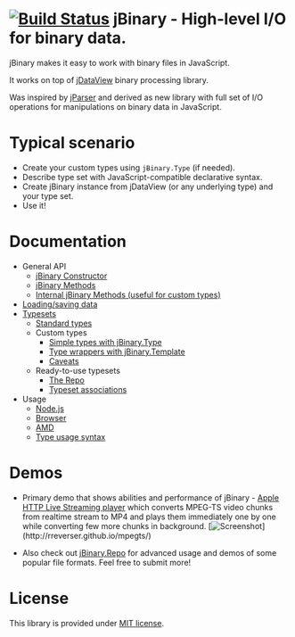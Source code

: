 [![Build Status](https://travis-ci.org/jDataView/jBinary.png?branch=master)](https://travis-ci.org/jDataView/jBinary) jBinary - High-level I/O for binary data.
=========================================

jBinary makes it easy to work with binary files in JavaScript.

It works on top of [jDataView](https://github.com/jDataView/jDataView) binary processing library.

Was inspired by [jParser](https://github.com/vjeux/jParser) and derived as new library with full set of I/O operations for manipulations on binary data in JavaScript.

Typical scenario
================

  * Create your custom types using `jBinary.Type` (if needed).
  * Describe type set with JavaScript-compatible declarative syntax.
  * Create jBinary instance from jDataView (or any underlying type) and your type set.
  * Use it!

Documentation
=============

  * General API
    * [jBinary Constructor](https://github.com/jDataView/jBinary/wiki/jBinary-Constructor)
    * [jBinary Methods](https://github.com/jDataView/jBinary/wiki/jBinary-Methods)
    * [Internal jBinary Methods (useful for custom types)](https://github.com/jDataView/jBinary/wiki/Internal-jBinary-Methods)
  * [Loading/saving data](https://github.com/jDataView/jBinary/wiki/Loading-and-saving-data)
  * [Typesets](https://github.com/jDataView/jBinary/wiki/Typesets)
    * [Standard types](https://github.com/jDataView/jBinary/wiki/Standard-types)
    * Custom types
      * [Simple types with jBinary.Type](https://github.com/jDataView/jBinary/wiki/jBinary.Type)
      * [Type wrappers with jBinary.Template](https://github.com/jDataView/jBinary/wiki/jBinary.Template)
      * [Caveats](https://github.com/jDataView/jBinary/wiki/Caveats)
    * Ready-to-use typesets
      * [The Repo](https://github.com/jDataView/jBinary/wiki/The-Repo)
      * [Typeset associations](https://github.com/jDataView/jBinary/wiki/Typeset-associations)
  * Usage
    * [Node.js](https://github.com/jDataView/jBinary/wiki/Usage-in-Node.js)
    * [Browser](https://github.com/jDataView/jBinary/wiki/Usage-in-Browser)
    * [AMD](https://github.com/jDataView/jBinary/wiki/Usage-with-AMD)
    * [Type usage syntax](https://github.com/jDataView/jBinary/wiki/Type-usage-syntax)

Demos
=====

* Primary demo that shows abilities and performance of jBinary - [Apple HTTP Live Streaming player](https://rreverser.github.io/mpegts/) which converts MPEG-TS video chunks from realtime stream to MP4 and plays them immediately one by one while converting few more chunks in background.
[![Screenshot](http://rreverser.github.io/mpegts/screenshot.png?)](http://rreverser.github.io/mpegts/)

* Also check out [jBinary.Repo](https://jDataView.github.io/jBinary.Repo/) for advanced usage and demos of some popular file formats. Feel free to submit more!

License
=======

This library is provided under [MIT license](https://raw.github.com/jDataView/jBinary/master/MIT-license.txt).
